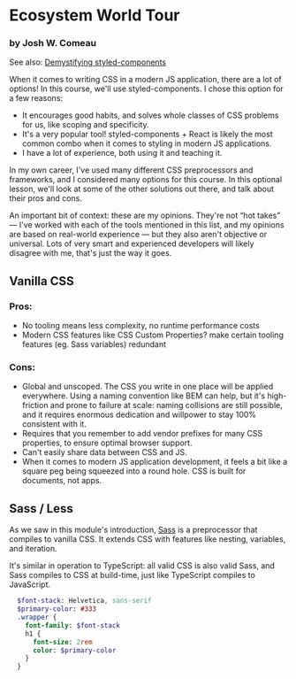 # Ecosystem World Tour
### by Josh W. Comeau

See also: [Demystifying styled-components](https://www.joshwcomeau.com/react/demystifying-styled-components/)

When it comes to writing CSS in a modern JS application, there are a lot of options!
In this course, we'll use styled-components. I chose this option for a few reasons:

- It encourages good habits, and solves whole classes of CSS problems for us, like scoping and specificity.
- It's a very popular tool! styled-components + React is likely the most common combo when it comes to styling in modern JS applications.
- I have a lot of experience, both using it and teaching it.

In my own career, I've used many different CSS preprocessors and frameworks, and I considered many options for this course. In this optional lesson, we'll look at some of the other solutions out there, and talk about their pros and cons.

An important bit of context: these are my opinions. They're not “hot takes” — I've worked with each of the tools mentioned in this list, and my opinions are based on real-world experience — but they also aren't objective or universal. Lots of very smart and experienced developers will likely disagree with me, that's just the way it goes.

## Vanilla CSS

### Pros:

- No tooling means less complexity, no runtime performance costs
- Modern CSS features like CSS Custom Properties? make certain tooling features (eg. Sass variables) redundant

### Cons:

- Global and unscoped. The CSS you write in one place will be applied everywhere. Using a naming convention like BEM can help, but it's high-friction and prone to failure at scale: naming collisions are still possible, and it requires enormous dedication and willpower to stay 100% consistent with it.
- Requires that you remember to add vendor prefixes for many CSS properties, to ensure optimal browser support.
- Can't easily share data between CSS and JS.
- When it comes to modern JS application development, it feels a bit like a square peg being squeezed into a round hole. CSS is built for documents, not apps.

## Sass / Less

As we saw in this module's introduction, [Sass](https://sass-lang.com/) is a preprocessor that compiles to vanilla CSS. It extends CSS with features like nesting, variables, and iteration.

It's similar in operation to TypeScript: all valid CSS is also valid Sass, and Sass compiles to CSS at build-time, just like TypeScript compiles to JavaScript.

```Sass
  $font-stack: Helvetica, sans-serif
  $primary-color: #333
  .wrapper {
    font-family: $font-stack
    h1 {
      font-size: 2rem
      color: $primary-color
    }
  }
```
